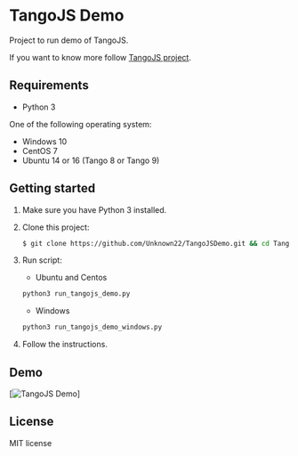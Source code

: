 # TangoJS Demo

Project to run demo of TangoJS.

If you want to know more follow [TangoJS project](http://tangojs.github.io/).

## Requirements
* Python 3

One of the following operating system:
* Windows 10
* CentOS 7
* Ubuntu 14 or 16 (Tango 8 or Tango 9)


## Getting started

1. Make sure you have Python 3 installed.

2. Clone this project:
   ```bash
   $ git clone https://github.com/Unknown22/TangoJSDemo.git && cd TangoJSDemo/src/
   ```
3. Run script:

    * Ubuntu and Centos
    ```bash
    python3 run_tangojs_demo.py
    ```

    * Windows
    ```bash
    python3 run_tangojs_demo_windows.py
    ```

4. Follow the instructions.

## Demo

[![TangoJS Demo](https://github.com/Unknown22/TangoJSDemo/tree/master/src/images/demo.png)]

## License
MIT license